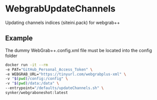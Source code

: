 # WebgrabUpdateChannels

Updating channels indices (siteini.pack) for webgrab++

## Example

The dummy WebGrab++.config.xml file must be located into the config folder

```bash
docker run -it --rm 
-e PAT="GitHub_Personal_Access_Token" \
-e WEBGRAB_URL="https://tinyurl.com/webgrabplus-xml" \
-v "$(pwd)/config:/config" \
-v "$(pwd)/data:/data" \
--entrypoint="/defaults/updateChannels.sh" \
synker/webgraboneshot:latest
```

